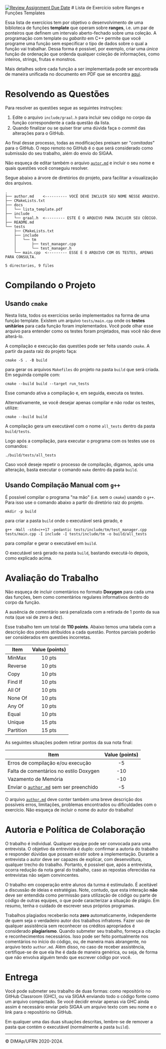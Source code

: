 [![Review Assignment Due Date](https://classroom.github.com/assets/deadline-readme-button-24ddc0f5d75046c5622901739e7c5dd533143b0c8e959d652212380cedb1ea36.svg)](https://classroom.github.com/a/_VVDx-rS)
﻿# Lista de Exercício sobre Ranges e Funções Templates

Essa lista de exercícios tem por objetivo o desenvolvimento de uma biblioteca de funções **template** que operam sobre **ranges**, i.e. um par de ponteiros que definem um intervalo aberto-fechado sobre uma coleção. A programação com template ou _gabarito_ em C++ permite que você programe uma função sem especificar o tipo de dados sobre o qual a função vai trabalhar. Dessa forma é possível, por exemplo, criar uma _única_ função de ordenação que ordenda qualquer coleção de informações, como inteiros, strings, frutas e monstros.

Mais detalhes sobre cada função a ser implementada pode ser encontrada de maneira unificada no documento em PDF que se encontra [aqui](docs/lista_template.pdf).

# Resolvendo as Questões

Para resolver as questões segue as seguintes instruções:

1. Edite o arquivo `include/graal.h` para incluir seu código no corpo da função correspondente a cada questão da lista.
2. Quando finalizar ou se quiser tirar uma dúvida faça o _commit_ das alterações para o GitHub.

Ao final desse processo, todas as modificações preisam ser "_comitadas_" para o GitHub. O repo remoto no GitHub é o que será considerado como submissão do seu trabalho, além do envio do SIGAA.

Não esqueça de editar também o arquivo [`autor.md`](author.md) e incluir o seu nome e quais questões você conseguiu resolver.

Segue abaixo a árvore de diretórios do projeto, para facilitar a visualização dos arquivos.

```
.
├── author.md    <---------- VOCÊ DEVE INCLUIR SEU NOME NESSE ARQUIVO.
├── CMakeLists.txt
├── docs
│   └── lista_template.pdf
├── include
│   └── graal.h  <--------- ESTE É O ARQUIVO PARA INCLUIR SEU CÓDIGO.
├── README.md
└── tests
    ├── CMakeLists.txt
    ├── include
    │   └── tm
    │       ├── test_manager.cpp
    │       └── test_manager.h
    └── main.cpp  <--------- ESSE É O ARQUIVO COM OS TESTES, APENAS PARA CONSULTA.

5 directories, 9 files
```

# Compilando o Projeto

## Usando `cmake`

Nesta lista, todos os exercícios serão implementados na forma de uma função template.
Existem um arquivo `tests/main.cpp` onde os **testes unitários** para cada função foram implementados. Você pode olhar esse arquivo para entender como os testes foram projetados, mas você não deve alterá-lo.

A compilação e execução das questões pode ser feita usando `cmake`. A partir da pasta raiz do projeto faça:

```
cmake -S . -B build
```

para gerar os arquivos `Makefiles` do projeto na pasta `build` que será criada. Em seguinda compile com:

```
cmake --build build --target run_tests
```

Esse comando ativa a compilação e, em seguida, executa os testes.

Alternativamente, se você desejar apenas compilar e não rodar os testes, utilize:

```
cmake --build build
```

A compilação gera um executável com o nome `all_tests` dentro da pasta `build/tests`.

Logo após a compilação, para executar o programa com os testes use os comandos:

```
./build/tests/all_tests
```

Caso você deseje repetir o processo de compilação, digamos, após uma alteração, basta executar o comando `make` dentro da pasta `build`.

## Usando Compilação Manual com `g++`

É possível compilar o programa "na mão" (i.e. sem o `cmake`) usando o `g++`. Para isso use o comando abaixo a partir do diretório raiz do projeto.

```
mkdir -p build
```

para criar a pasta `build` onde o executável será gerado, e

```
g++ -Wall -std=c++17 -pedantic tests/include/tm/test_manager.cpp tests/main.cpp -I include -I tests/include/tm -o build/all_tests
```

para compilar e gerar o executável em `build`.

O executável será gerado na pasta `build`, bastando executá-lo depois, como explicado acima.

# Avaliação do Trabalho

Não esqueça de incluir comentários no formato **Doxygen** para cada uma das funções, bem como comentários regulares informativos dentro do corpo da função.

A ausência de comentário será penalizada com a retirada de 1 ponto da sua nota (que vai de zero a dez).

Esse trabalho tem um total de **110 points**. Abaixo temos uma tabela com a descrição dos pontos atribuídos a cada questão. Pontos parciais poderão ser considerados em questões incorretas.

| Item      | Value (points) |
| --------- | :------------: |
| MinMax    |     10 pts     |
| Reverse   |     10 pts     |
| Copy      |     10 pts     |
| Find If   |     10 pts     |
| All Of    |     10 pts     |
| None Of   |     10 pts     |
| Any Of    |     10 pts     |
| Equal     |     10 pts     |
| Unique    |     15 pts     |
| Partition |     15 pts     |

As seguintes situações podem retirar pontos da sua nota final:

| Item                                                 | Value (points) |
| ---------------------------------------------------- | :------------: |
| Erros de compilação e/ou execução                    |       -5       |
| Falta de comentários no estilo Doxygen               |      -10       |
| Vazamento de Memória                                 |      -10       |
| Enviar o [`author.md`](author.md) sem ser preenchido |       -5       |

O arquivo [`author.md`](author.md) deve conter também uma breve descrição dos possíveis erros, limitações, problemas encontrados ou dificuldades com o exercício. Não esqueça de incluir o nome do autor do trabalho!

# Autoria e Política de Colaboração

O trabalho é individual. Qualquer equipe pode ser convocada para uma entrevista. O objetivo da entrevista é duplo: confirmar a autoria do trabalho e responder dúvidas que possam existir sobre a implementação. Durante a entrevista o autor deve ser capazes de explicar, com desenvoltura, qualquer trecho do trabalho. Portanto, é possível que, após a entrevista, ocorra redução da nota geral do trabalho, caso as repostas oferecidas na entrevistas não sejam convincentes.

O trabalho em cooperação entre alunos da turma é estimulado. É aceitável a discussão de ideias e estratégias. Note, contudo, que esta interação **não** deve ser entendida como permissão para utilização de código ou parte de código de outras equipes, o que pode caracterizar a situação de plágio. Em resumo, tenha o cuidado de escrever seus próprios programas.

Trabalhos plagiados receberão nota **zero** automaticamente, independente de quem seja o verdadeiro autor dos trabalhos infratores. Fazer uso de qualquer assistência sem reconhecer os créditos apropriados é considerado **plagiarismo**. Quando submeter seu trabalho, forneça a citação e reconhecimentos necessários. Isso pode ser feito pontualmente nos comentários no início do código, ou, de maneira mais abrangente, no arquivo texto `author.md`. Além disso, no caso de receber assistência, certifique-se de que ela lhe
é dada de maneira genérica, ou seja, de forma que não envolva alguém tendo que escrever código por você.

# Entrega

Você pode submeter seu trabalho de duas formas: como repositório no GitHub Classroom (GHC), ou via SIGAA enviando todo o código fonte como um arquivo compactado. Se você decidir enviar apenas via GHC ainda assim é necessário enviar pelo SIGAA um arquivo texto com seu nome e o link para o repositório no GitHub.

Em qualquer uma das duas situações descritas, lembre-se de remover a pasta que contém o executável (normalmente a pasta `build`).

---

&copy; DIMAp/UFRN 2020-2024.
